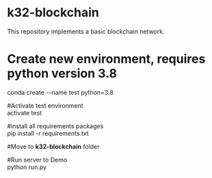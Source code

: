 # k32-blockchain  
This repository implements a basic blockchain network.  
  
# Create new environment, requires python version 3.8  
conda create --name test python=3.8  
  
#Activate test environment  
activate test  
  
#install all requirements packages  
pip install -r requirements.txt  
  
#Move to <b>k32-blockchain</b> folder  
  
#Run server to Demo  
python run.py  
